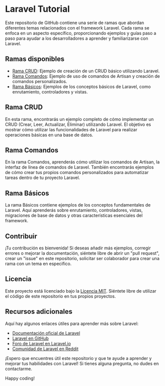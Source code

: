 # Laravel Tutorial

Este repositorio de GitHub contiene una serie de ramas que abordan diferentes temas relacionados con el framework Laravel. Cada rama se enfoca en un aspecto específico, proporcionando ejemplos y guías paso a paso para ayudar a los desarrolladores a aprender y familiarizarse con Laravel.

## Ramas disponibles

- [Rama CRUD](#rama-crud): Ejemplo de creación de un CRUD básico utilizando Laravel.
- [Rama Comandos](#rama-comandos): Ejemplo de uso de comandos de Artisan y creación de comandos personalizados.
- [Rama Básicos](#rama-básicos): Ejemplos de los conceptos básicos de Laravel, como enrutamiento, controladores y vistas.

## Rama CRUD

En esta rama, encontrarás un ejemplo completo de cómo implementar un CRUD (Crear, Leer, Actualizar, Eliminar) utilizando Laravel. El objetivo es mostrar cómo utilizar las funcionalidades de Laravel para realizar operaciones básicas en una base de datos.

## Rama Comandos

En la rama Comandos, aprenderás cómo utilizar los comandos de Artisan, la interfaz de línea de comandos de Laravel. También encontrarás ejemplos de cómo crear tus propios comandos personalizados para automatizar tareas dentro de tu proyecto Laravel.

## Rama Básicos

La rama Básicos contiene ejemplos de los conceptos fundamentales de Laravel. Aquí aprenderás sobre enrutamiento, controladores, vistas, migraciones de base de datos y otras características esenciales del framework.

## Contribuir

¡Tu contribución es bienvenida! Si deseas añadir más ejemplos, corregir errores o mejorar la documentación, siéntete libre de abrir un "pull request", crear un "issue" en este repositorio, solicitar ser colaborador para crear una rama con un tema en especifico.

## Licencia

Este proyecto está licenciado bajo la [Licencia MIT](https://opensource.org/licenses/MIT). Siéntete libre de utilizar el código de este repositorio en tus propios proyectos.

## Recursos adicionales

Aquí hay algunos enlaces útiles para aprender más sobre Laravel:

- [Documentación oficial de Laravel](https://laravel.com/docs)
- [Laravel en GitHub](https://github.com/laravel/laravel)
- [Foro de Laravel en Laravel.io](https://laravel.io/forum)
- [Comunidad de Laravel en Reddit](https://www.reddit.com/r/laravel/)

¡Espero que encuentres útil este repositorio y que te ayude a aprender y mejorar tus habilidades con Laravel! Si tienes alguna pregunta, no dudes en contactarme.

Happy coding!

